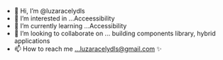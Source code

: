 - 👋 Hi, I’m @luzaracelydls
- 👀 I’m interested in ...Acceessibility
- 🌱 I’m currently learning ...Accessibility
- 💞️ I’m looking to collaborate on ... building components library, hybrid applications
- 📫 How to reach me ...luzaracelydls@gmail.com ✨
